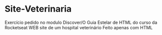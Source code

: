 # Site-Veterinaria
Exercício pedido no modulo Discover/O Guia Estelar de HTML do curso da Rocketseat
WEB site de um hospital veterinário
Feito apenas com HTML
